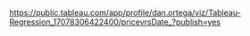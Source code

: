 https://public.tableau.com/app/profile/dan.ortega/viz/Tableau-Regression_17078306422400/pricevrsDate_?publish=yes
